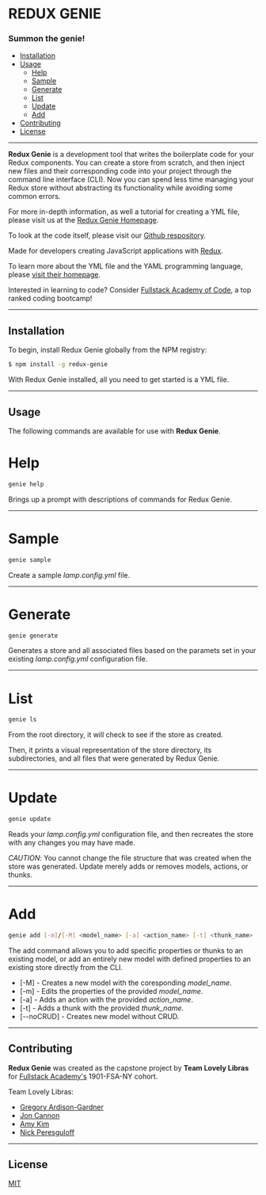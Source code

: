 # REDUX GENIE

### Summon the genie!

- [Installation](##Installation)
- [Usage](##Usage)
  - [Help](#Help)
  - [Sample](#Sample)
  - [Generate](#Generate)
  - [List](#List)
  - [Update](#Update)
  - [Add](#Add)
- [Contributing](##Contributing)
- [License](##License)

---

**Redux Genie** is a development tool that writes the boilerplate code for your Redux components. You can create a store from scratch, and then inject new files and their corresponding code into your project through the command line interface (CLI). Now you can spend less time managing your Redux store without abstracting its functionality while avoiding some common errors.

For more in-depth information, as well a tutorial for creating a YML file, please visit us at the [Redux Genie Homepage](https://redux-genie.herokuapp.com/).

To look at the code itself, please visit our [Github respository](https://github.com/lovely-libras/redux-genie).

Made for developers creating JavaScript applications with [Redux](https://redux.js.org/).

To learn more about the YML file and the YAML programming language, please [visit their homepage](https://yaml.org/).

Interested in learning to code? Consider [Fullstack Academy of Code](https://www.fullstackacademy.com/), a top ranked coding bootcamp!

---

## Installation

To begin, install Redux Genie globally from the NPM registry:

```bash
$ npm install -g redux-genie
```

With Redux Genie installed, all you need to get started is a YML file.

---

## Usage

The following commands are available for use with **Redux Genie**.

# Help

```bash
genie help
```

Brings up a prompt with descriptions of commands for Redux Genie.

---

# Sample

```bash
genie sample
```

Create a sample _lamp.config.yml_ file.

---

# Generate

```bash
genie generate
```

Generates a store and all associated files based on the paramets set in your existing _lamp.config.yml_ configuration file.

---

# List

```bash
genie ls
```

From the root directory, it will check to see if the store as created.

Then, it prints a visual representation of the store directory, its subdirectories, and all files that were generated by Redux Genie.

---

# Update

```bash
genie update
```

Reads your _lamp.config.yml_ configuration file, and then recreates the store with any changes you may have made.

_CAUTION_: You cannot change the file structure that was created when the store was generated. Update merely adds or removes models, actions, or thunks.

---

# Add

```bash
genie add [-m]/[-M] <model_name> [-a] <action_name> [-t] <thunk_name>
```

The add command allows you to add specific properties or thunks to an existing model, or add an entirely new model with defined properties to an existing store directly from the CLI.

- [-M] - Creates a new model with the coresponding _model_name_.
- [-m] - Edits the properties of the provided _model_name_.
- [-a] - Adds an action with the provided _action_name_.
- [-t] - Adds a thunk with the provided _thunk_name_.
- [--noCRUD] - Creates new model without CRUD.

---

## Contributing

**Redux Genie** was created as the capstone project by **Team Lovely Libras** for [Fullstack Academy's](https://www.fullstackacademy.com/) 1901-FSA-NY cohort.

Team Lovely Libras:

- [Gregory Ardison-Gardner](https://www.linkedin.com/in/ardison-gardner/)
- [Jon Cannon](https://www.linkedin.com/in/jonathan-cannon-62675683/)
- [Amy Kim](https://www.linkedin.com/in/amyarimkim/)
- [Nick Peresguloff](https://www.linkedin.com/in/nicholas-pereslugoff/)

---

## License

[MIT](https://choosealicense.com/licenses/mit/)
